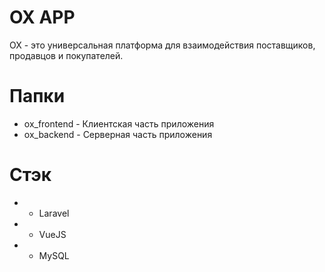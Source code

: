 # OX APP #

OX - это универсальная платформа для взаимодействия поставщиков, продавцов и покупателей.

# Папки #

* ox_frontend - Клиентская часть приложения
* ox_backend - Серверная часть приложения

# Стэк #

* - Laravel
* - VueJS
* - MySQL
